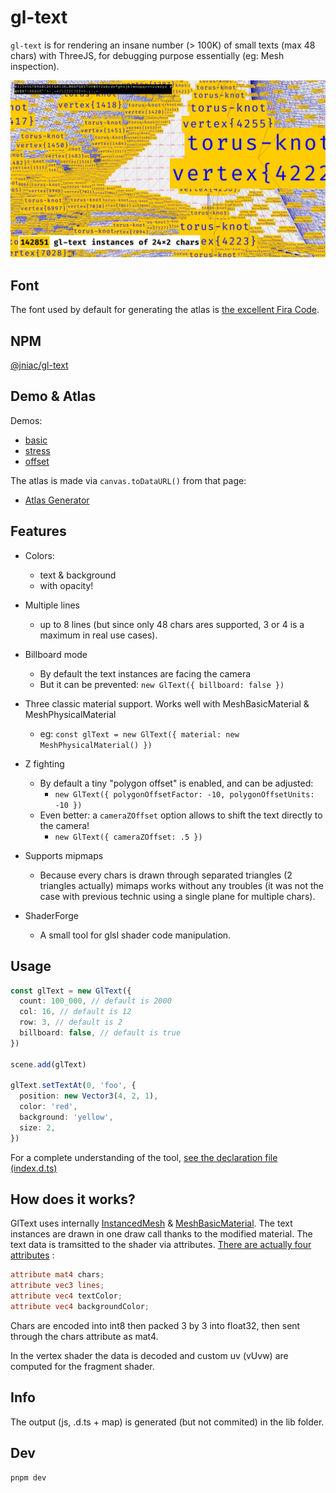 # gl-text

`gl-text` is for rendering an insane number (> 100K) of small texts (max 48 chars) with ThreeJS, for
debugging purpose essentially (eg: Mesh inspection).

<a href="https://jniac.github.io/gl-text/test/stress/">
  <img src="https://raw.githubusercontent.com/jniac/gl-text/main/screenshots/jpg/test_stress-q60.jpg">
</a>

## Font
The font used by default for generating the atlas is [the excellent Fira Code](https://github.com/tonsky/FiraCode).

## NPM
[@jniac/gl-text](https://www.npmjs.com/package/@jniac/gl-text)

## Demo & Atlas

Demos:
- [basic](https://jniac.github.io/gl-text/test/basic/)
- [stress](https://jniac.github.io/gl-text/test/stress/)
- [offset](https://jniac.github.io/gl-text/test/offset/)

The atlas is made via `canvas.toDataURL()` from that page:
- [Atlas Generator](https://jniac.github.io/gl-text/atlas/)

## Features

- Colors:
  - text & background
  - with opacity!

- Multiple lines
  - up to 8 lines (but since only 48 chars ares supported, 3 or 4 is a maximum in real use cases).

- Billboard mode  
  - By default the text instances are facing the camera
  - But it can be prevented: `new GlText({ billboard: false })`

- Three classic material support. Works well with MeshBasicMaterial & MeshPhysicalMaterial
  - eg: `const glText = new GlText({ material: new MeshPhysicalMaterial() })`

- Z fighting
  - By default a tiny "polygon offset" is enabled, and can be adjusted: 
    - `new GlText({ polygonOffsetFactor: -10, polygonOffsetUnits: -10 })`
  - Even better: a `cameraZOffset` option allows to shift the text directly to the camera!
    - `new GlText({ cameraZOffset: .5 })`

- Supports mipmaps
  - Because every chars is drawn through separated triangles (2 triangles actually)
    mimaps works without any troubles (it was not the case with previous technic
    using a single plane for multiple chars).

- ShaderForge
  - A small tool for glsl shader code manipulation.

## Usage

```ts
const glText = new GlText({
  count: 100_000, // default is 2000
  col: 16, // default is 12
  row: 3, // default is 2
  billboard: false, // default is true
})

scene.add(glText)

glText.setTextAt(0, 'foo', {
  position: new Vector3(4, 2, 1),
  color: 'red',
  background: 'yellow',
  size: 2,
})
```

For a complete understanding of the tool, [see the declaration file (index.d.ts)](lib/index.d.ts)

## How does it works?

GlText uses internally [InstancedMesh](https://threejs.org/docs/?q=mesh#api/en/objects/InstancedMesh) 
& [MeshBasicMaterial](https://threejs.org/docs/?q=mesh#api/en/materials/MeshBasicMaterial).
The text instances are drawn in one draw call thanks to the modified material. 
The text data is tramsitted to the shader via attributes. [There are actually four
attributes](src/material.ts#L43-L46) : 
```glsl
attribute mat4 chars;
attribute vec3 lines;
attribute vec4 textColor;
attribute vec4 backgroundColor;
```
Chars are encoded into int8 then packed 3 by 3 into float32, then sent through
the chars attribute as mat4.

In the vertex shader the data is decoded and custom uv (vUvw) are computed for 
the fragment shader.


## Info

The output (js, .d.ts + map) is generated (but not commited) in the lib folder.

## Dev

```
pnpm dev
```

